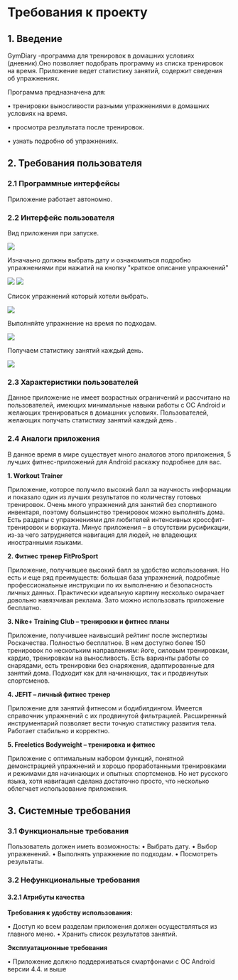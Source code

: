 # **Требования к проекту**

## **1. Введение**

GymDiary -программа для тренировок в домашних условиях (дневник).Оно позволяет подобрать программу из списка тренировок на время. Приложение ведет статистику занятий, содержит сведения об упражнениях.

Программа предназначена для:

•	тренировки выносливости разными упражнениями в домашних условиях на время.

•	просмотра резлультата после тренировок.

•	узнать подробно об упражнениях.

## **2. Требования пользователя**

### **2.1 Программные интерфейсы**
Приложение работает автономно.


### **2.2 Интерфейс пользователя**

Вид приложения при запуске.

![](https://github.com/Dosov/GymDiary/blob/master/2.PNG)

Изначаьно должны выбрать дату и ознакомиться подробно упражнениями при нажатий на кнопку "краткое описание упражнений"

![](https://github.com/Dosov/GymDiary/blob/master/5.PNG)
![](https://github.com/Dosov/GymDiary/blob/master/6.PNG)


Список упражнений который хотели выбрать. 

![](https://github.com/Dosov/GymDiary/blob/master/1.PNG)


Выполняйте упражнение на время по подходам.

![](https://github.com/Dosov/GymDiary/blob/master/3.PNG)


Получаем статистику занятий каждый день.

![](https://github.com/Dosov/GymDiary/blob/master/4.PNG)


### **2.3 Характеристики пользователей**
Данное приложение не имеет возрастных ограничений и рассчитано на пользователей, имеющих минимальные навыки работы с ОС Android и желающих тренироваться в домашних условиях. Пользователей, желающих получать статистиау занятий каждый день .   

### **2.4 Аналоги приложения**
В данное время в мире существует много аналогов этого приложения, 5 лучших фитнес-приложений для Android раскажу подробнее для вас.

   **1. Workout Trainer**
   
   Приложение, которое получило высокий балл за научность информации и показало один из лучших результатов по количеству готовых тренировок. Очень много упражнений для занятий без спортивного инвентаря, поэтому большинство тренировок можно выполнять дома. Есть разделы с упражнениями для любителей интенсивных кроссфит-тренировок и воркаута. Минус приложения – в отсутствии русификации, из-за чего затрудняется навигация для людей, не владеющих иностранными языками.
   
   
   **2. Фитнес тренер FitProSport**
   
   Приложение, получившее высокий балл за удобство использования. Но есть и еще ряд преимуществ: большая база упражнений, подробные профессиональные инструкции по их выполнению и безопасность личных данных. Практически идеальную картину несколько омрачает довольно навязчивая реклама. Зато можно использовать приложение бесплатно.
   
   
   **3. Nike+ Training Club – тренировки и фитнес планы**
   
   Приложение, получившее наивысший рейтинг после экспертизы Роскачества. Полностью бесплатное. В нем доступно более 150 тренировок по нескольким направлениям: йоге, силовым тренировкам, кардио, тренировкам на выносливость. Есть варианты работы со снарядами, есть тренировки без снаряжения, адаптированные для занятий дома. Подходит как для начинающих, так и продвинутых спортсменов.
   
   
   **4. JEFIT – личный фитнес тренер**
   
   Приложение для занятий фитнесом и бодибилдингом. Имеется справочник упражнений с их продвинутой фильтрацией. Расширенный инструментарий позволяет вести точную статистику развития тела. Работает стабильно и корректно.
   
   
   **5. Freeletics Bodyweight – тренировка и фитнес**
   
   Приложение с оптимальным набором функций, понятной демонстрацией упражнений и хорошо проработанными тренировками и режимами для начинающих и опытных спортсменов. Но нет русского языка, хотя навигация сделана достаточно просто, что несколько облегчает использование приложения.
  
## **3. Системные требования**

### **3.1 Функциональные требования**

Пользователь должен иметь возможность:
•	Выбрать дату.
•	Выбор упраженений.
•	Выполнять упражнение по подходам.
•	Посмотреть результаты.


### **3.2 Нефункциональные требования**

#### **3.2.1 Атрибуты качества**

**Требования к удобству использования:**

•	Доступ ко всем разделам приложения должен осуществляться из главного меню.
• Хранить список результатов занятий.

**Эксплуатационные требования**

•	Приложение должно поддерживаться смартфонами с ОС Android версии 4.4. и выше

